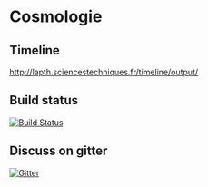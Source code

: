 # Cosmologie

## Timeline

http://lapth.sciencestechniques.fr/timeline/output/

## Build status
[![Build Status](https://travis-ci.org/lucasgautheron/Cosmologie.svg?branch=master)](https://travis-ci.org/lucasgautheron/Cosmologie)

## Discuss on gitter 
[![Gitter](https://badges.gitter.im/Join%20Chat.svg)](https://gitter.im/lucasgautheron/Cosmologie?utm_source=badge&utm_medium=badge&utm_campaign=pr-badge&utm_content=badge)
